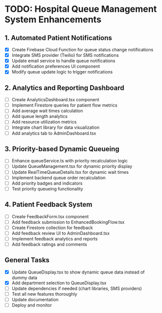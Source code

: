 # TODO: Hospital Queue Management System Enhancements

## 1. Automated Patient Notifications
- [x] Create Firebase Cloud Function for queue status change notifications
- [x] Integrate SMS provider (Twilio) for SMS notifications
- [x] Update email service to handle queue notifications
- [x] Add notification preferences UI component
- [x] Modify queue update logic to trigger notifications

## 2. Analytics and Reporting Dashboard
- [ ] Create AnalyticsDashboard.tsx component
- [ ] Implement Firestore queries for patient flow metrics
- [ ] Add average wait times calculation
- [ ] Add queue length analytics
- [ ] Add resource utilization metrics
- [ ] Integrate chart library for data visualization
- [ ] Add analytics tab to AdminDashboard.tsx

## 3. Priority-based Dynamic Queueing
- [ ] Enhance queueService.ts with priority recalculation logic
- [ ] Update QueueManagement.tsx for dynamic priority display
- [ ] Update RealTimeQueueDetails.tsx for dynamic wait times
- [ ] Implement backend queue order recalculation
- [ ] Add priority badges and indicators
- [ ] Test priority queueing functionality

## 4. Patient Feedback System
- [ ] Create FeedbackForm.tsx component
- [ ] Add feedback submission to EnhancedBookingFlow.tsx
- [ ] Create Firestore collection for feedback
- [ ] Add feedback review UI to AdminDashboard.tsx
- [ ] Implement feedback analytics and reports
- [ ] Add feedback ratings and comments

## General Tasks
- [x] Update QueueDisplay.tsx to show dynamic queue data instead of dummy data
- [x] Add department selection to QueueDisplay.tsx
- [ ] Update dependencies if needed (chart libraries, SMS providers)
- [ ] Test all new features thoroughly
- [ ] Update documentation
- [ ] Deploy and monitor
